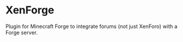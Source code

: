 XenForge
========

Plugin for Minecraft Forge to integrate forums (not just XenForo) with a Forge server.